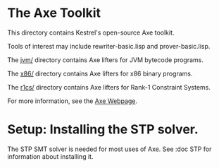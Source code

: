 The Axe Toolkit
===============================

This directory contains Kestrel's open-source Axe toolkit.

Tools of interest may include rewriter-basic.lisp and prover-basic.lisp.

The [jvm/](jvm) directory contains Axe lifters for JVM bytecode programs.

The [x86/](x86) directory contains Axe lifters for x86 binary programs.

The [r1cs/](r1cs) directory contains Axe lifters for Rank-1 Constraint Systems.

For more information, see the [Axe Webpage][Axe].

[Axe]: https://kestrel.edu/research/axe/

# Setup: Installing the STP solver.

The STP SMT solver is needed for most uses of Axe.  See :doc STP for
information about installing it.
